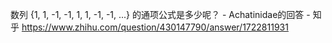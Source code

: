 数列 {1, 1, -1, -1, 1, 1, -1, -1, ...} 的通项公式是多少呢？ - Achatinidae的回答 - 知乎
https://www.zhihu.com/question/430147790/answer/1722811931

